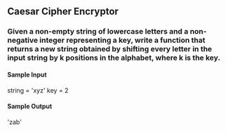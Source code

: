 ## Caesar Cipher Encryptor

### Given a non-empty string of lowercase letters and a non-negative integer representing a key, write a function that returns a new string obtained by shifting every letter in the input string by k positions in the alphabet, where k is the key.

<h4>Sample Input</h4>
string = 'xyz'
key = 2

<h4>Sample Output</h4>
'zab'